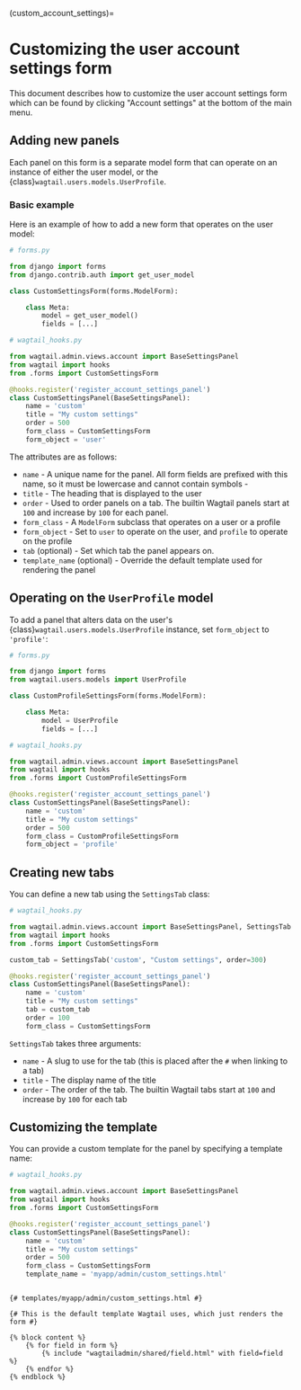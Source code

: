 (custom_account_settings)=

# Customizing the user account settings form

This document describes how to customize the user account settings form which can be found by clicking "Account settings"
at the bottom of the main menu.

## Adding new panels

Each panel on this form is a separate model form that can operate on an instance of either the user model, or the {class}`wagtail.users.models.UserProfile`.

### Basic example

Here is an example of how to add a new form that operates on the user model:

```python
# forms.py

from django import forms
from django.contrib.auth import get_user_model

class CustomSettingsForm(forms.ModelForm):

    class Meta:
        model = get_user_model()
        fields = [...]
```

```python
# wagtail_hooks.py

from wagtail.admin.views.account import BaseSettingsPanel
from wagtail import hooks
from .forms import CustomSettingsForm

@hooks.register('register_account_settings_panel')
class CustomSettingsPanel(BaseSettingsPanel):
    name = 'custom'
    title = "My custom settings"
    order = 500
    form_class = CustomSettingsForm
    form_object = 'user'
```

The attributes are as follows:

-   `name` - A unique name for the panel. All form fields are prefixed with this name, so it must be lowercase and cannot contain symbols -
-   `title` - The heading that is displayed to the user
-   `order` - Used to order panels on a tab. The builtin Wagtail panels start at `100` and increase by `100` for each panel.
-   `form_class` - A `ModelForm` subclass that operates on a user or a profile
-   `form_object` - Set to `user` to operate on the user, and `profile` to operate on the profile
-   `tab` (optional) - Set which tab the panel appears on.
-   `template_name` (optional) - Override the default template used for rendering the panel

## Operating on the `UserProfile` model

To add a panel that alters data on the user's {class}`wagtail.users.models.UserProfile` instance, set `form_object` to `'profile'`:

```python
# forms.py

from django import forms
from wagtail.users.models import UserProfile

class CustomProfileSettingsForm(forms.ModelForm):

    class Meta:
        model = UserProfile
        fields = [...]
```

```python
# wagtail_hooks.py

from wagtail.admin.views.account import BaseSettingsPanel
from wagtail import hooks
from .forms import CustomProfileSettingsForm

@hooks.register('register_account_settings_panel')
class CustomSettingsPanel(BaseSettingsPanel):
    name = 'custom'
    title = "My custom settings"
    order = 500
    form_class = CustomProfileSettingsForm
    form_object = 'profile'
```

## Creating new tabs

You can define a new tab using the `SettingsTab` class:

```python
# wagtail_hooks.py

from wagtail.admin.views.account import BaseSettingsPanel, SettingsTab
from wagtail import hooks
from .forms import CustomSettingsForm

custom_tab = SettingsTab('custom', "Custom settings", order=300)

@hooks.register('register_account_settings_panel')
class CustomSettingsPanel(BaseSettingsPanel):
    name = 'custom'
    title = "My custom settings"
    tab = custom_tab
    order = 100
    form_class = CustomSettingsForm
```

`SettingsTab` takes three arguments:

-   `name` - A slug to use for the tab (this is placed after the `#` when linking to a tab)
-   `title` - The display name of the title
-   `order` - The order of the tab. The builtin Wagtail tabs start at `100` and increase by `100` for each tab

## Customizing the template

You can provide a custom template for the panel by specifying a template name:

```python
# wagtail_hooks.py

from wagtail.admin.views.account import BaseSettingsPanel
from wagtail import hooks
from .forms import CustomSettingsForm

@hooks.register('register_account_settings_panel')
class CustomSettingsPanel(BaseSettingsPanel):
    name = 'custom'
    title = "My custom settings"
    order = 500
    form_class = CustomSettingsForm
    template_name = 'myapp/admin/custom_settings.html'
```

```html+django

{# templates/myapp/admin/custom_settings.html #}

{# This is the default template Wagtail uses, which just renders the form #}

{% block content %}
    {% for field in form %}
        {% include "wagtailadmin/shared/field.html" with field=field %}
    {% endfor %}
{% endblock %}
```
